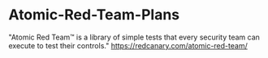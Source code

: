 # Atomic-Red-Team-Plans
"Atomic Red Team™ is a library of simple tests that every security team can execute to test their controls." https://redcanary.com/atomic-red-team/
